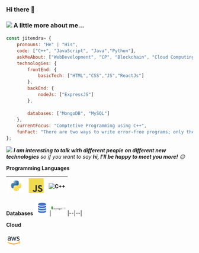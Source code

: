 ### Hi there 👋

### <img src="https://media.giphy.com/media/VgCDAzcKvsR6OM0uWg/giphy.gif" width="50"> A little more about me...  

```javascript
const jitendra= {
    pronouns: "He" | "His",
    code: ["C++", "JavaScript", "Java","Python"],
    askMeAbout: ["WebDevelopment", "CP", "Blockchain", "Cloud Computing"],
    technologies: {
        frontEnd: {
            basicTech: ["HTML","CSS","JS","ReactJs"]
        },
        backEnd: {
            nodeJs: ["ExpressJS"]
        },
       
        databases: ["MongoDB", "MySQL"]
    },
    currentFocus: "Comptetive Programming using C++",
    funFact: "There are two ways to write error-free programs; only the third one works"
};
```
<img src="https://media.giphy.com/media/LnQjpWaON8nhr21vNW/giphy.gif" width="60"> <em><b>I am interesting to talk with different people on different new technologies</b> so if you want to say <b>hi, I'll be happy to meet you more!</b> 😊</em>

**Programming Languages**

<img title="Python" alt="Python" width="40px" src="https://raw.githubusercontent.com/github/explore/master/topics/python/python.png" />|<img alt="JS" title="JavaScript" width="40px" src="https://raw.githubusercontent.com/github/explore/master/topics/javascript/javascript.png">|<img title="C++" alt="C++" width="40px" src="https://raw.githubusercontent.com/github/explore/master/topics/c++/c++.png">
|--|--|--|


**Databases**
<img title="SQL" alt="SQL" width="40px" src="https://raw.githubusercontent.com/github/explore/master/topics/sql/sql.png">|<img title="MongoDB" alt="MongoDB" width="40px" src="https://raw.githubusercontent.com/github/explore/master/topics/mongodb/mongodb.png">
|--|--|

**Cloud**

<img title="AWS" alt="AWS" width="40px" src="https://raw.githubusercontent.com/github/explore/master/topics/aws/aws.png">



